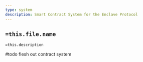 ```yaml
---
type: system
description: Smart Contract System for the Enclave Protocol
---
```

## `=this.file.name`

`=this.description`

#todo flesh out contract system
